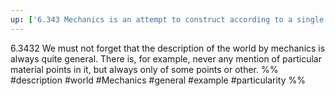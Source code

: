 ```yaml
---
up: ['6.343 Mechanics is an attempt to construct according to a single plan all true propositions which we need for the description of the world.']
---
```

6.3432 We must not forget that the description of the world by mechanics is always quite general. 
There is, for example, never any mention of particular material points in it, but always only of some points or other.
%%
#description #world #Mechanics #general #example #particularity %%
